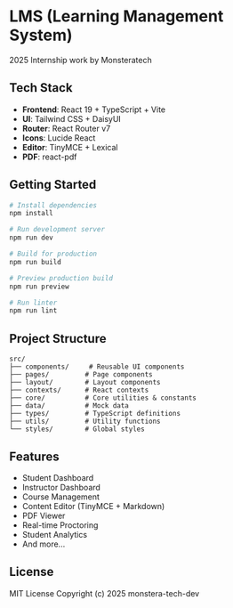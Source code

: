 # LMS (Learning Management System)

2025 Internship work by Monsteratech

## Tech Stack

- **Frontend**: React 19 + TypeScript + Vite
- **UI**: Tailwind CSS + DaisyUI
- **Router**: React Router v7
- **Icons**: Lucide React
- **Editor**: TinyMCE + Lexical
- **PDF**: react-pdf

## Getting Started

```bash
# Install dependencies
npm install

# Run development server
npm run dev

# Build for production
npm run build

# Preview production build
npm run preview

# Run linter
npm run lint
```

## Project Structure

```
src/
├── components/     # Reusable UI components
├── pages/         # Page components
├── layout/        # Layout components
├── contexts/      # React contexts
├── core/          # Core utilities & constants
├── data/          # Mock data
├── types/         # TypeScript definitions
├── utils/         # Utility functions
└── styles/        # Global styles
```

## Features

- Student Dashboard
- Instructor Dashboard
- Course Management
- Content Editor (TinyMCE + Markdown)
- PDF Viewer
- Real-time Proctoring
- Student Analytics
- And more...

## License

MIT License
Copyright (c) 2025 monstera-tech-dev
